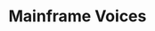 ---
description: Artwork for Mainframe Voices
title: Mainframe Voices
level: Other Logos
featured_image: /color/SVG/mainframe_voices.svg
layout: logos
---